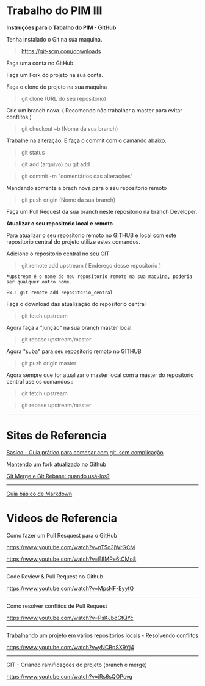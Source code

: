 # Trabalho do PIM III

**Instruções para o Tabalho do PIM - GitHub**

Tenha instalado o Git na sua maquina.

> https://git-scm.com/downloads

Faça uma conta no GitHub.

Faça um Fork do projeto na sua conta.

Faça o clone do projeto na sua maquina

> git clone (URL do seu repositorio)

Crie um branch nova. ( Recomendo não trabalhar a master para evitar conflitos )

> git checkout –b (Nome da sua branch)

Trabalhe na alteração. E faça o commit com o camando abaixo.

> git status

> git add (arquivo) ou git add .
   
> git commit -m "comentários das alterações"

Mandando somente a brach nova para o seu repositorio remoto

> git push origin (Nome da sua branch)

Faça um Pull Request da sua branch neste repositorio na branch Developer.

**Atualizar o seu repositorio local e remoto**

Para atualizar o seu repositorio remoto no GITHUB e local com este repositorio central do projeto utilize estes comandos.

Adicione o repositorio central no seu GIT

> git remote add upstream ( Endereço desse repositorio )

    *upstream é o nome do meu repositorio remote na sua maquina, poderia ser qualquer outro nome.
    
    Ex.: git remote add repositorio_central

Faça o download das atualização do repositorio central

> git fetch upstream

Agora faça a "junção" na sua branch master local.

> git rebase upstream/master

Agora "suba" para seu repositorio remoto no GITHUB

> git push origin master

Agora sempre que for atualizar o master local com a master do repositorio central use os comandos :

> git fetch upstream

> git rebase upstream/master

---

# Sites de Referencia

[Basico - Guia prático para começar com git. sem complicação](https://rogerdudler.github.io/git-guide/index.pt_BR.html)

[Mantendo um fork atualizado no Github](https://www.lambda3.com.br/2016/02/mantendo-um-fork-atualizado-no-github/)

[Git Merge e Git Rebase: quando usá-los?](https://www.treinaweb.com.br/blog/git-merge-e-git-rebase-quando-usa-los/)

---

[Guia básico de Markdown](https://docs.pipz.com/central-de-ajuda/learning-center/guia-basico-de-markdown#open)

# Videos de Referencia

Como fazer um Pull Resquest para o GitHub

https://www.youtube.com/watch?v=nT5o3jWrGCM

https://www.youtube.com/watch?v=E8MPe6tCMo8

---

Code Review & Pull Request no Github

https://www.youtube.com/watch?v=MpsNF-EyytQ

---

Como resolver conflitos de Pull Request

https://www.youtube.com/watch?v=PsKJbdGtQYc

---

Trabalhando um projeto em vários repositórios locais - Resolvendo conflitos

https://www.youtube.com/watch?v=yNCBpSX9Yj4

---

GIT - Criando ramificações do projeto (branch e merge)

https://www.youtube.com/watch?v=iRs6sQOPcvg
